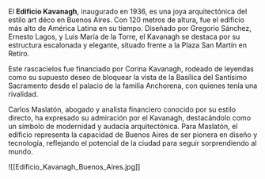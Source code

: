 El **Edificio Kavanagh**, inaugurado en 1936, es una joya arquitectónica del estilo art déco en Buenos Aires. Con 120 metros de altura, fue el edificio más alto de América Latina en su tiempo. Diseñado por Gregorio Sánchez, Ernesto Lagos, y Luis María de la Torre, el Kavanagh se destaca por su estructura escalonada y elegante, situado frente a la Plaza San Martín en Retiro.

Este rascacielos fue financiado por Corina Kavanagh, rodeado de leyendas como su supuesto deseo de bloquear la vista de la Basílica del Santísimo Sacramento desde el palacio de la familia Anchorena, con quienes tenía una rivalidad.

Carlos Maslatón, abogado y analista financiero conocido por su estilo directo, ha expresado su admiración por el Kavanagh, destacándolo como un símbolo de modernidad y audacia arquitectónica. Para Maslatón, el edificio representa la capacidad de Buenos Aires de ser pionera en diseño y tecnología, reflejando el potencial de la ciudad para seguir sorprendiendo al mundo.


![[Edificio_Kavanagh_Buenos_Aires.jpg]]

